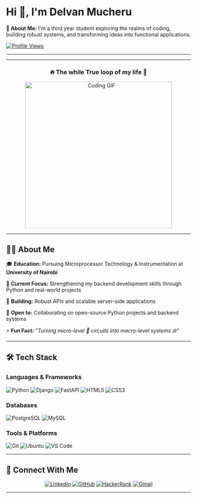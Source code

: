 # Hi 👋, I'm Delvan Mucheru

**💫 About Me:**
I'm a third year student exploring the realms of coding, building robust systems, and transforming ideas into functional applications.

[![Profile Views](https://komarev.com/ghpvc/?username=mucheru-delvan&label=Profile%20views&color=0e75b6&style=flat)](https://github.com/mucheru-delvan)

---
---

<div align="center">

### 🔥 The while True loop of my life 🚀

<img src="https://media3.giphy.com/media/v1.Y2lkPTc5MGI3NjExazcxbG9ramwyMTJycnpiazhsd29naXd1dzNlY2JhcW5pa3E4ZmhvYyZlcD12MV9naWZzX3NlYXJjaCZjdD1n/78XCFBGOlS6keY1Bil/giphy.webp" width="400" alt="Coding GIF"/>

</div>

---

## 👨‍💻 About Me

🎓 **Education:** Pursuing Microprocessor Technology & Instrumentation at **University of Nairobi**

🔭 **Current Focus:** Strengthening my backend development skills through Python and real-world projects

🌱 **Building:** Robust APIs and scalable server-side applications

👯 **Open to:** Collaborating on open-source Python projects and backend systems

⚡ **Fun Fact:** *"Turning micro-level 🔬 circuits into macro-level systems 🌐"*

---

## 🛠️ Tech Stack

### Languages & Frameworks
![Python](https://img.shields.io/badge/Python-3776AB?style=for-the-badge&logo=python&logoColor=white)
![Django](https://img.shields.io/badge/Django-092E20?style=for-the-badge&logo=django&logoColor=white)
![FastAPI](https://img.shields.io/badge/FastAPI-009688?style=for-the-badge&logo=fastapi&logoColor=white)
![HTML5](https://img.shields.io/badge/HTML5-E34F26?style=for-the-badge&logo=html5&logoColor=white)
![CSS3](https://img.shields.io/badge/CSS3-1572B6?style=for-the-badge&logo=css3&logoColor=white)

### Databases
![PostgreSQL](https://img.shields.io/badge/PostgreSQL-316192?style=for-the-badge&logo=postgresql&logoColor=white)
![MySQL](https://img.shields.io/badge/MySQL-4479A1?style=for-the-badge&logo=mysql&logoColor=white)

### Tools & Platforms
![Git](https://img.shields.io/badge/Git-F05032?style=for-the-badge&logo=git&logoColor=white)
![Ubuntu](https://img.shields.io/badge/Ubuntu-E95420?style=for-the-badge&logo=ubuntu&logoColor=white)
![VS Code](https://img.shields.io/badge/VS_Code-007ACC?style=for-the-badge&logo=visual-studio-code&logoColor=white)

---

## 💬 Connect With Me

<div align="center">

[![LinkedIn](https://img.shields.io/badge/LinkedIn-0077B5?style=for-the-badge&logo=linkedin&logoColor=white)](https://www.linkedin.com/in/delvan-mucheru/)
[![GitHub](https://img.shields.io/badge/GitHub-100000?style=for-the-badge&logo=github&logoColor=white)](https://github.com/mucheru-delvan)
[![HackerRank](https://img.shields.io/badge/-Hackerrank-2EC866?style=for-the-badge&logo=HackerRank&logoColor=white)](https://www.hackerrank.com/profile/delvanmucheru)
[![Gmail](https://img.shields.io/badge/Gmail-D14836?style=for-the-badge&logo=gmail&logoColor=white)](mailto:delvanmucheru@gmail.com)

</div>

---
